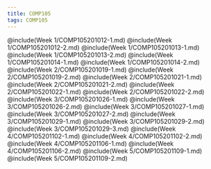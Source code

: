 ```yaml
---
title: COMP105
tags: COMP105
---
```

@include(Week 1/COMP105201012-1.md)
@include(Week 1/COMP105201012-2.md)
@include(Week 1/COMP105201013-1.md)
@include(Week 1/COMP105201013-2.md)
@include(Week 1/COMP105201014-1.md)
@include(Week 1/COMP105201014-2.md)
@include(Week 2/COMP105201019-1.md)
@include(Week 2/COMP105201019-2.md)
@include(Week 2/COMP105201021-1.md)
@include(Week 2/COMP105201021-2.md)
@include(Week 2/COMP105201022-1.md)
@include(Week 2/COMP105201022-2.md)
@include(Week 3/COMP105201026-1.md)
@include(Week 3/COMP105201026-2.md)
@include(Week 3/COMP105201027-1.md)
@include(Week 3/COMP105201027-2.md)
@include(Week 3/COMP105201029-1.md)
@include(Week 3/COMP105201029-2.md)
@include(Week 3/COMP105201029-3.md)
@include(Week 4/COMP105201102-1.md)
@include(Week 4/COMP105201102-2.md)
@include(Week 4/COMP105201106-1.md)
@include(Week 4/COMP105201106-2.md)
@include(Week 5/COMP105201109-1.md)
@include(Week 5/COMP105201109-2.md)